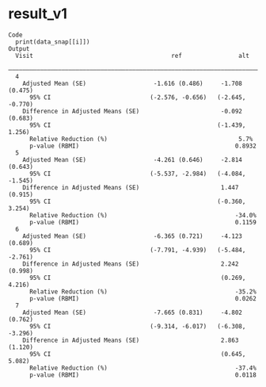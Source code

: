 # result_v1

    Code
      print(data_snap[[i]])
    Output
      Visit                                       ref                alt       
      —————————————————————————————————————————————————————————————————————————
      4                                                                        
        Adjusted Mean (SE)                   -1.616 (0.486)     -1.708 (0.475) 
          95% CI                            (-2.576, -0.656)   (-2.645, -0.770)
        Difference in Adjusted Means (SE)                       -0.092 (0.683) 
          95% CI                                               (-1.439, 1.256) 
          Relative Reduction (%)                                     5.7%      
          p-value (RBMI)                                            0.8932     
      5                                                                        
        Adjusted Mean (SE)                   -4.261 (0.646)     -2.814 (0.643) 
          95% CI                            (-5.537, -2.984)   (-4.084, -1.545)
        Difference in Adjusted Means (SE)                       1.447 (0.915)  
          95% CI                                               (-0.360, 3.254) 
          Relative Reduction (%)                                    -34.0%     
          p-value (RBMI)                                            0.1159     
      6                                                                        
        Adjusted Mean (SE)                   -6.365 (0.721)     -4.123 (0.689) 
          95% CI                            (-7.791, -4.939)   (-5.484, -2.761)
        Difference in Adjusted Means (SE)                       2.242 (0.998)  
          95% CI                                                (0.269, 4.216) 
          Relative Reduction (%)                                    -35.2%     
          p-value (RBMI)                                            0.0262     
      7                                                                        
        Adjusted Mean (SE)                   -7.665 (0.831)     -4.802 (0.762) 
          95% CI                            (-9.314, -6.017)   (-6.308, -3.296)
        Difference in Adjusted Means (SE)                       2.863 (1.120)  
          95% CI                                                (0.645, 5.082) 
          Relative Reduction (%)                                    -37.4%     
          p-value (RBMI)                                            0.0118     

